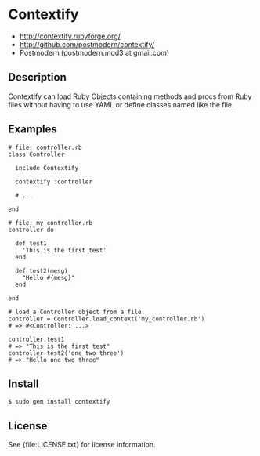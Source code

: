 # Contextify

* http://contextify.rubyforge.org/
* http://github.com/postmodern/contextify/
* Postmodern (postmodern.mod3 at gmail.com)

## Description

Contextify can load Ruby Objects containing methods and procs from
Ruby files without having to use YAML or define classes named like the file.

## Examples

    # file: controller.rb
    class Controller
  
      include Contextify
    
      contextify :controller
    
      # ...
    
    end

    # file: my_controller.rb
    controller do
  
      def test1
        'This is the first test'
      end
  
      def test2(mesg)
        "Hello #{mesg}"
      end

    end

    # load a Controller object from a file.
    controller = Controller.load_context('my_controller.rb')
    # => #<Controller: ...>

    controller.test1
    # => "This is the first test"
    controller.test2('one two three')
    # => "Hello one two three"

## Install

    $ sudo gem install contextify

## License

See {file:LICENSE.txt} for license information.

